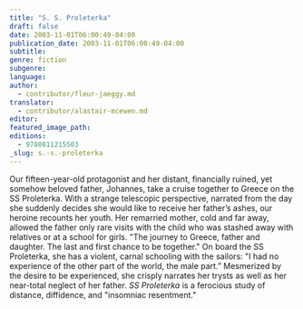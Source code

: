 ```yaml
---
title: "S. S. Proleterka"
draft: false
date: 2003-11-01T06:00:49-04:00
publication_date: 2003-11-01T06:00:49-04:00
subtitle:
genre: fiction
subgenre:
language:
author:
  - contributor/fleur-jaeggy.md
translator:
  - contributor/alastair-mcewen.md
editor:
featured_image_path:
editions:
  - 9780811215503
_slug: s.-s.-proleterka
---
```


Our fifteen-year-old protagonist and her distant, financially ruined, yet somehow beloved father, Johannes, take a cruise together to Greece on the SS Proleterka. With a strange telescopic perspective, narrated from the day she suddenly decides she would like to receive her father’s ashes, our heroine recounts her youth. Her remarried mother, cold and far away, allowed the father only rare visits with the child who was stashed away with relatives or at a school for girls. "The journey to Greece, father and daughter. The last and first chance to be together." On board the SS Proleterka, she has a violent, carnal schooling with the sailors: "I had no experience of the other part of the world, the male part.” Mesmerized by the desire to be experienced, she crisply narrates her trysts as well as her near-total neglect of her father. _SS Proleterka_ is a ferocious study of distance, diffidence, and "insomniac resentment."

